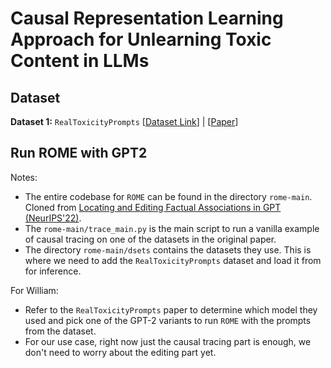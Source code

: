 # Causal Representation Learning Approach for Unlearning Toxic Content in LLMs

## Dataset

**Dataset 1:** `RealToxicityPrompts` [[Dataset Link](https://huggingface.co/datasets/allenai/real-toxicity-prompts)] | [[Paper](https://arxiv.org/pdf/2009.11462)]

## Run ROME with GPT2

Notes:

- The entire codebase for `ROME` can be found in the directory `rome-main`. Cloned from [Locating and Editing Factual Associations in GPT (NeurIPS'22)](https://arxiv.org/pdf/2202.05262).
- The `rome-main/trace_main.py` is the main script to run a vanilla example of causal tracing on one of the datasets in the original paper.
- The directory `rome-main/dsets` contains the datasets they use. This is where we need to add the `RealToxicityPrompts` dataset and load it from for inference.

For William:

- Refer to the `RealToxicityPrompts` paper to determine which model they used and pick one of the GPT-2 variants to run `ROME` with the prompts from the dataset.
- For our use case, right now just the causal tracing part is enough, we don't need to worry about the editing part yet.
